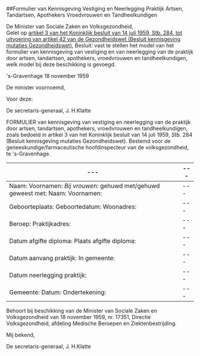 <meta http-equiv='Content-Type' content='text/html; charset=utf-8' />

##Formulier van Kennisgeving Vestiging en Neerlegging Praktijk Artsen, Tandartsen, Apothekers Vroedvrouwen en Tandheelkundigen

De Minister van Sociale Zaken en Volksgezondheid,  
Gelet op [artikel 3 van het Koninklijk besluit van 14 juli 1959, Stb. 284, tot uitvoering van artikel 42 van de Gezondheidswet (Besluit kennisgeving mutaties Gezondheidswet)](../../../../../../../../../../../AMvB/besluit/kennisgeving/mutaties/gezondheidswet/BWBR0002322/README.md),
Besluit:     vast te stellen het model van het formulier van kennisgeving van vestiging en van neerlegging van de praktijk door artsen, tandartsen, apothekers, vroedvrouwen en tandheelkundigen, welk model bij deze beschikking is gevoegd.     

's-Gravenhage 
18 november 1959    

De 
minister voornoemd, 

Voor deze: 

De 
secretaris-generaal, 
J. H.Klatte   

FORMULIER van kennisgeving van vestiging en neerlegging van de praktijk door artsen, tandartsen, apothekers, vroedvrouwen en tandheelkundigen, zoals bedoeld in artikel 3 van het Koninklijk besluit van 14 juli 1959, *Stb.* 284 (Besluit kennisgeving mutaties Gezondheidswet). Bestemd voor de geneeskundige/farmaceutische hoofdinspecteur van de volksgezondheid, te 's-Gravenhage.  

| --- | --- |
|---|---|
| Naam:  Voornamen:   *Bij vrouwen:*   gehuwd met/gehuwd geweest met:  Naam:  Voornamen:  | --- |
| Geboorteplaats:  Geboortedatum:  Woonadres:  | --- |
| Beroep:  Praktijkadres:  | --- |
| Datum afgifte diploma:  Plaats afgifte diploma:  | --- |
| Datum aanvang praktijk:  In gemeente:  | --- |
| Datum neerlegging praktijk:  | --- |
| Gemeente:  Datum:  Ondertekening:  | --- |

Behoort bij beschikking van de Minister van Sociale Zaken en Volksgezondheid van 18 november 1959, nr. 17351, Directie Volksgezondheid, afdeling Medische Beroepen en Ziektenbestrijding.  

Mij bekend, 

De 
secretaris-generaal, 
J. H.Klatte  
